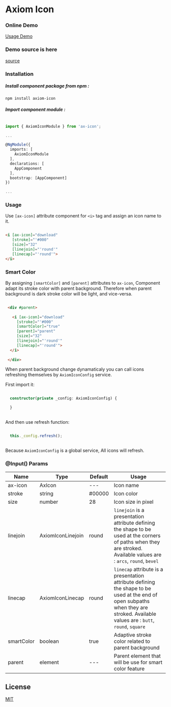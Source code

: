 # Axiom Icon

### Online Demo

[Usage Demo](http://app.musaei.me/angular/icon/)

### Demo source is here

[source](https://github.com/mohammadmusaei/axiom-icon/tree/master/src)

### Installation

##### Install component package from npm :

`npm install axiom-icon`

##### Import component module :

```typescript

import { AxiomIconModule } from 'ax-icon';

...

@NgModule({
  imports: [
    AxiomIconModule
  ], 
  declarations: [
    AppComponent
  ],
  bootstrap: [AppComponent]
})

...

```

### Usage

Use `[ax-icon]` attribute component for `<i>` tag and assign an icon name to it. 

```html

<i [ax-icon]="download"
   [stroke]="'#000" 
   [size]="32" 
   [linejoin]="'round'"
   [linecap]="'round'">
</i>


```

### Smart Color

By assigning `[smartColor]` and `[parent]` attributes to `ax-icon`, Component adapt its stroke color with parent background. Therefore when parent background is dark stroke color will be light, and vice-versa.

```html

 <div #parent>
  
   <i [ax-icon]="download"
     [stroke]="'#000" 
     [smartColor]="true"
     [parent]="parent"
     [size]="32" 
     [linejoin]="'round'"
     [linecap]="'round'">
  </i>
  
 </div>

```

When parent background change dynamaticaly you can call icons refreshing themselves by `AxiomIconConfig` service.

First import it:

```typescript

  constructor(private _config: AxiomIconConfig) {

  }
  
```
And then use refresh function:

```typescript

  this._config.refresh();
  
```

Because `AxiomIconConfig` is a global service, All icons will refresh.


### @Input() Params

| Name | Type | Default | Usage |
| ------ | ------ | ------ | ------ |
| ax-icon | AxIcon | --- | Icon name |
| stroke | string | #00000 |  Icon color |
| size | number | 28 | Icon size in pixel |
| linejoin | AxiomIconLinejoin | round | `linejoin` is a presentation attribute defining the shape to be used at the corners of paths when they are stroked. Available values are : `arcs`, `round`, `bevel` |
| linecap | AxiomIconLinecap  | round | `linecap` attribute is a presentation attribute defining the shape to be used at the end of open subpaths when they are stroked. Available values are : `butt`, `round`, `square` |
| smartColor | boolean  | true | Adaptive stroke color related to parent background |
| parent | element  | --- | Parent element that will be use for smart color feature |

## License

[MIT](http://opensource.org/licenses/MIT)
